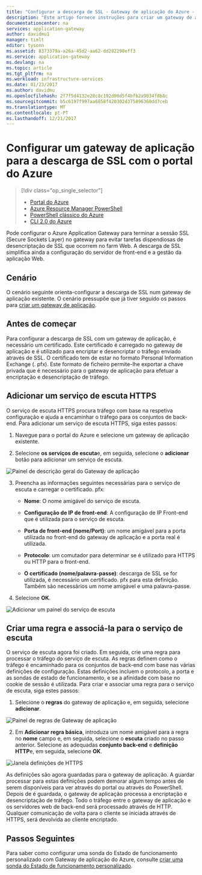 ```yaml
---
title: "Configurar a descarga de SSL - Gateway de aplicação do Azure - Portal do Azure | Microsoft Docs"
description: "Este artigo fornece instruções para criar um gateway de aplicação com SSL offload utilizando o portal do Azure"
documentationcenter: na
services: application-gateway
author: davidmu1
manager: timlt
editor: tysonn
ms.assetid: 8373379a-a26a-45d2-aa62-dd282298eff3
ms.service: application-gateway
ms.devlang: na
ms.topic: article
ms.tgt_pltfrm: na
ms.workload: infrastructure-services
ms.date: 01/23/2017
ms.author: davidmu
ms.openlocfilehash: 2f7f5d4132e28c8c192d90d5f4bfb2a9034f8b8c
ms.sourcegitcommit: b5c6197f997aa6858f420302d375896360dd7ceb
ms.translationtype: MT
ms.contentlocale: pt-PT
ms.lasthandoff: 12/21/2017
---
```

# <a name="configure-an-application-gateway-for-ssl-offload-by-using-the-azure-portal"></a>Configurar um gateway de aplicação para a descarga de SSL com o portal do Azure

> [!div class="op_single_selector"]
> * [Portal do Azure](application-gateway-ssl-portal.md)
> * [Azure Resource Manager PowerShell](application-gateway-ssl-arm.md)
> * [PowerShell clássico do Azure](application-gateway-ssl.md)
> * [CLI 2.0 do Azure](application-gateway-ssl-cli.md)

Pode configurar o Azure Application Gateway para terminar a sessão SSL (Secure Sockets Layer) no gateway para evitar tarefas dispendiosas de desencriptação de SSL que ocorrem no farm Web. A descarga de SSL simplifica ainda a configuração do servidor de front-end e a gestão da aplicação Web.

## <a name="scenario"></a>Cenário

O cenário seguinte orienta-configurar a descarga de SSL num gateway de aplicação existente. O cenário pressupõe que já tiver seguido os passos para [criar um gateway de aplicação](application-gateway-create-gateway-portal.md).

## <a name="before-you-begin"></a>Antes de começar

Para configurar a descarga de SSL com um gateway de aplicação, é necessário um certificado. Este certificado é carregado no gateway de aplicação e é utilizado para encriptar e desencriptar o tráfego enviado através de SSL. O certificado tem de estar no formato Personal Information Exchange (. pfx). Este formato de ficheiro permite-lhe exportar a chave privada que é necessário para o gateway de aplicação para efetuar a encriptação e desencriptação de tráfego.

## <a name="add-an-https-listener"></a>Adicionar um serviço de escuta HTTPS

O serviço de escuta HTTPS procura tráfego com base na respetiva configuração e ajuda a encaminhar o tráfego para os conjuntos de back-end. Para adicionar um serviço de escuta HTTPS, siga estes passos:

   1. Navegue para o portal do Azure e selecione um gateway de aplicação existente.

   2. Selecione **os serviços de escuta**e, em seguida, selecione o **adicionar** botão para adicionar um serviço de escuta.

   ![Painel de descrição geral do Gateway de aplicação][1]


   3. Preencha as informações seguintes necessárias para o serviço de escuta e carregar o certificado. pfx:
      - **Nome**: O nome amigável do serviço de escuta.

      - **Configuração de IP de front-end**: A configuração de IP Front-end que é utilizada para o serviço de escuta.

      - **Porta de front-end (nome/Port)**: um nome amigável para a porta utilizada no front-end do gateway de aplicação e a porta real é utilizada.

      - **Protocolo**: um comutador para determinar se é utilizado para HTTPS ou HTTP para o front-end.

      - **O certificado (nome/palavra-passe)**: descarga de SSL se for utilizada, é necessário um certificado. pfx para esta definição. Também são necessários um nome amigável e uma palavra-passe.

   4. Selecione **OK**.

![Adicionar um painel do serviço de escuta][2]

## <a name="create-a-rule-and-associate-it-to-the-listener"></a>Criar uma regra e associá-la para o serviço de escuta

O serviço de escuta agora foi criado. Em seguida, crie uma regra para processar o tráfego do serviço de escuta. As regras definem como o tráfego é encaminhado para os conjuntos de back-end com base nas várias definições de configuração. Estas definições incluem o protocolo, a porta e as sondas de estado de funcionamento, e se a afinidade com base no cookie de sessão é utilizada. Para criar e associar uma regra para o serviço de escuta, siga estes passos:


   1. Selecione o **regras** do gateway de aplicação e, em seguida, selecione **adicionar**.

   ![Painel de regras de Gateway de aplicação][3]


   2. Em **Adicionar regra básica**, introduza um nome amigável para a regra no **nome** campo e, em seguida, selecione o **escuta** criado no passo anterior. Selecione as adequadas **conjunto back-end** e **definição HTTP**e, em seguida, selecione **OK**.

   ![Janela definições de HTTPS][4]

As definições são agora guardadas para o gateway de aplicação. A guardar processar para estas definições podem demorar algum tempo antes de serem disponíveis para ver através do portal ou através do PowerShell. Depois de é guardada, o gateway de aplicação processa a encriptação e desencriptação de tráfego. Todo o tráfego entre o gateway de aplicação e os servidores web de back-end será processado através de HTTP. Qualquer comunicação de volta para o cliente se iniciada através de HTTPS, será devolvida ao cliente encriptado.

## <a name="next-steps"></a>Passos Seguintes

Para saber como configurar uma sonda do Estado de funcionamento personalizado com Gateway de aplicação do Azure, consulte [criar uma sonda do Estado de funcionamento personalizado](application-gateway-create-gateway-portal.md).

[1]: ./media/application-gateway-ssl-portal/figure1.png
[2]: ./media/application-gateway-ssl-portal/figure2.png
[3]: ./media/application-gateway-ssl-portal/figure3.png
[4]: ./media/application-gateway-ssl-portal/figure4.png

